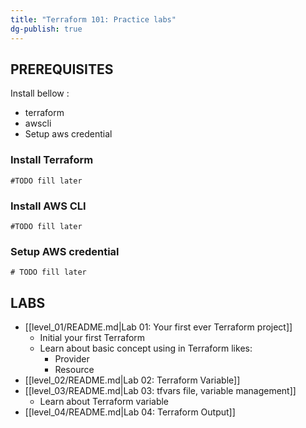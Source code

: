 ```yaml
---
title: "Terraform 101: Practice labs"
dg-publish: true
---
```


## PREREQUISITES

Install bellow : 
- terraform 
- awscli 
- Setup aws credential 

### Install Terraform 
```shell
#TODO fill later
```
### Install AWS CLI 
```shell 
#TODO fill later
```

### Setup AWS credential 
```shell 
# TODO fill later
```

## LABS 

- [[level_01/README.md|Lab 01: Your first ever Terraform project]]
	- Initial your first Terraform 
	- Learn about basic concept using in Terraform likes: 
		- Provider
		- Resource 
- [[level_02/README.md|Lab 02: Terraform Variable]]
- [[level_03/README.md|Lab 03: tfvars file, variable management]]
	- Learn about Terraform variable
- [[level_04/README.md|Lab 04: Terraform Output]]